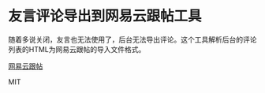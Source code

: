 友言评论导出到网易云跟帖工具
====
随着多说关闭，友言也无法使用了，后台无法导出评论。这个工具解析后台的评论列表的HTML为网易云跟帖的导入文件格式。


[网易云跟帖](https://gentie.163.com/index.html)

MIT